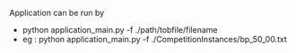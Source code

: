 Application can be run by 
- python application_main.py -f ./path/tobfile/filename 
- eg : python application_main.py -f ./CompetitionInstances/bp_50_00.txt
